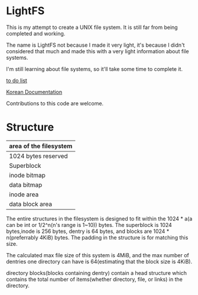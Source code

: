 # LightFS
This is my attempt to create a UNIX file system. It is still far from being completed and working.

The name is LightFS not because I made it very light, it's because I didn't considered that much and made this with a very light information about file systems.

I'm still learning about file systems, so it'll take some time to complete it.

[to do list](todo.md)

[Korean Documentation](korean.md)

Contributions to this code are welcome.

# Structure
| area of the filesystem |
| ---------- |
| 1024 bytes reserved |
| Superblock |
| inode bitmap |
| data bitmap |
| inode area |
| data block area |

The entire structures in the filesystem is designed to fit within the 1024 * a(a can be int or 1/2^n(n's range is 1~10)) bytes. The superblock is 1024 bytes,inode is 256 bytes, dentry is 64 bytes, and blocks are 1024 * n(preferrably 4KiB) bytes. The padding in the structure is for matching this size.

The calculated max file size of this system is 4MiB, and the max number of dentries one directory can have is 64(estimating that the block size is 4KiB).

directory blocks(blocks containing dentry) contain a head structure which contains the total number of items(whether directory, file, or links) in the directory.
